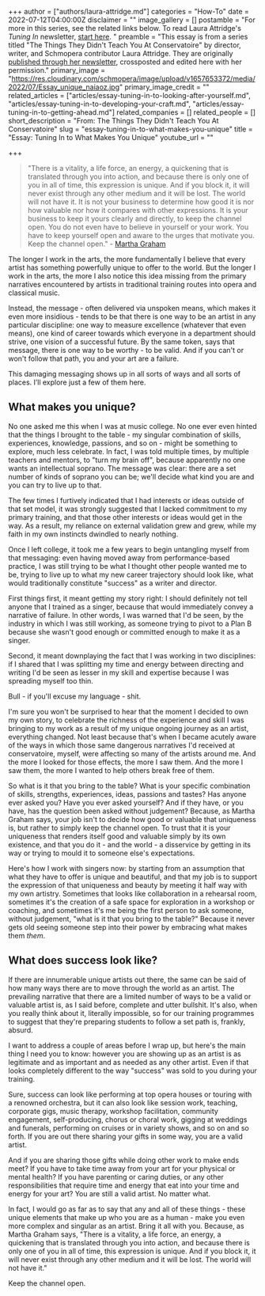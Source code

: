 +++
author = ["authors/laura-attridge.md"]
categories = "How-To"
date = 2022-07-12T04:00:00Z
disclaimer = ""
image_gallery = []
postamble = "For more in this series, see the related links below. To read Laura Attridge's _Tuning In_ newsletter, [start here](https://us5.campaign-archive.com/?u=22295b68044fd4abb2a3aa0b0&id=28fe261072). "
preamble = "This essay is from a series titled \"The Things They Didn't Teach You At Conservatoire\" by director, writer, and Schmopera contributor Laura Attridge. They are originally [published through her newsletter](https://us5.campaign-archive.com/?u=22295b68044fd4abb2a3aa0b0&id=28fe261072),  crossposted and edited here with her permission."
primary_image = "https://res.cloudinary.com/schmopera/image/upload/v1657653372/media/2022/07/Essay_unique_naiaoz.jpg"
primary_image_credit = ""
related_articles = ["articles/essay-tuning-in-to-looking-after-yourself.md", "articles/essay-tuning-in-to-developing-your-craft.md", "articles/essay-tuning-in-to-getting-ahead.md"]
related_companies = []
related_people = []
short_description = "From: The Things They Didn't Teach You At Conservatoire"
slug = "essay-tuning-in-to-what-makes-you-unique"
title = "Essay: Tuning In to What Makes You Unique"
youtube_url = ""

+++
> "There is a vitality, a life force, an energy, a quickening that is translated through you into action, and because there is only one of you in all of time, this expression is unique. And if you block it, it will never exist through any other medium and it will be lost. The world will not have it. It is not your business to determine how good it is nor how valuable nor how it compares with other expressions. It is your business to keep it yours clearly and directly, to keep the channel open. You do not even have to believe in yourself or your work. You have to keep yourself open and aware to the urges that motivate you. Keep the channel open." - [Martha Graham](https://en.wikipedia.org/wiki/Martha_Graham)

The longer I work in the arts, the more fundamentally I believe that every artist has something powerfully unique to offer to the world. But the longer I work in the arts, the more I also notice this idea missing from the primary narratives encountered by artists in traditional training routes into opera and classical music.

Instead, the message - often delivered via unspoken means, which makes it even more insidious - tends to be that there is one way to be an artist in any particular discipline: one way to measure excellence (whatever that even means), one kind of career towards which everyone in a department should strive, one vision of a successful future. By the same token, says that message, there is one way to be worthy - to be valid. And if you can't or won't follow that path, you and your art are a failure.

This damaging messaging shows up in all sorts of ways and all sorts of places. I’ll explore just a few of them here.

## What makes you unique?

No one asked me this when I was at music college. No one ever even hinted that the things I brought to the table - my singular combination of skills, experiences, knowledge, passions, and so on - might be something to explore, much less celebrate. In fact, I was told multiple times, by multiple teachers and mentors, to "turn my brain off", because apparently no one wants an intellectual soprano. The message was clear: there are a set number of kinds of soprano you can be; we'll decide what kind you are and you can try to live up to that.

The few times I furtively indicated that I had interests or ideas outside of that set model, it was strongly suggested that I lacked commitment to my primary training, and that those other interests or ideas would get in the way. As a result, my reliance on external validation grew and grew, while my faith in my own instincts dwindled to nearly nothing.

Once I left college, it took me a few years to begin untangling myself from that messaging: even having moved away from performance-based practice, I was still trying to be what I thought other people wanted me to be, trying to live up to what my new career trajectory should look like, what would traditionally constitute "success" as a writer and director.

First things first, it meant getting my story right: I should definitely not tell anyone that I trained as a singer, because that would immediately convey a narrative of failure. In other words, I was warned that I'd be seen, by the industry in which I was still working, as someone trying to pivot to a Plan B because she wasn't good enough or committed enough to make it as a singer.

Second, it meant downplaying the fact that I was working in two disciplines: if I shared that I was splitting my time and energy between directing and writing I'd be seen as lesser in my skill and expertise because I was spreading myself too thin.

Bull - if you'll excuse my language - shit.

I'm sure you won't be surprised to hear that the moment I decided to own my own story, to celebrate the richness of the experience and skill I was bringing to my work as a result of my unique ongoing journey as an artist, everything changed. Not least because that's when I became acutely aware of the ways in which those same dangerous narratives I'd received at conservatoire, myself, were affecting so many of the artists around me. And the more I looked for those effects, the more I saw them. And the more I saw them, the more I wanted to help others break free of them.

So what is it that you bring to the table? What is your specific combination of skills, strengths, experiences, ideas, passions and tastes? Has anyone ever asked you? Have you ever asked yourself? And if they have, or you have, has the question been asked without judgement? Because, as Martha Graham says, your job isn't to decide how good or valuable that uniqueness is, but rather to simply keep the channel open. To trust that it is your uniqueness that renders itself good and valuable simply by its own existence, and that you do it - and the world - a disservice by getting in its way or trying to mould it to someone else's expectations.

Here's how I work with singers now: by starting from an assumption that what they have to offer is unique and beautiful, and that my job is to support the expression of that uniqueness and beauty by meeting it half way with my own artistry. Sometimes that looks like collaboration in a rehearsal room, sometimes it's the creation of a safe space for exploration in a workshop or coaching, and sometimes it's me being the first person to ask someone, without judgement, "what is it that you bring to the table?" Because it never gets old seeing someone step into their power by embracing what makes them _them_.

## What does success look like?

If there are innumerable unique artists out there, the same can be said of how many ways there are to move through the world as an artist. The prevailing narrative that there are a limited number of ways to be a valid or valuable artist is, as I said before, complete and utter bullshit. It's also, when you really think about it, literally impossible, so for our training programmes to suggest that they're preparing students to follow a set path is, frankly, absurd.

I want to address a couple of areas before I wrap up, but here's the main thing I need you to know: however you are showing up as an artist is as legitimate and as important and as needed as any other artist. Even if that looks completely different to the way "success" was sold to you during your training.

Sure, success can look like performing at top opera houses or touring with a renowned orchestra, but it can also look like session work, teaching, corporate gigs, music therapy, workshop facilitation, community engagement, self-producing, chorus or choral work, gigging at weddings and funerals, performing on cruises or in variety shows, and so on and so forth. If you are out there sharing your gifts in some way, you are a valid artist.

And if you are sharing those gifts while doing other work to make ends meet? If you have to take time away from your art for your physical or mental health? If you have parenting or caring duties, or any other responsibilities that require time and energy that eat into your time and energy for your art? You are still a valid artist. No matter what.

In fact, I would go as far as to say that any and all of these things - these unique elements that make up who you are as a human - make you even more complex and singular as an artist. Bring it all with you. Because, as Martha Graham says, "There is a vitality, a life force, an energy, a quickening that is translated through you into action, and because there is only one of you in all of time, this expression is unique. And if you block it, it will never exist through any other medium and it will be lost. The world will not have it."

Keep the channel open.